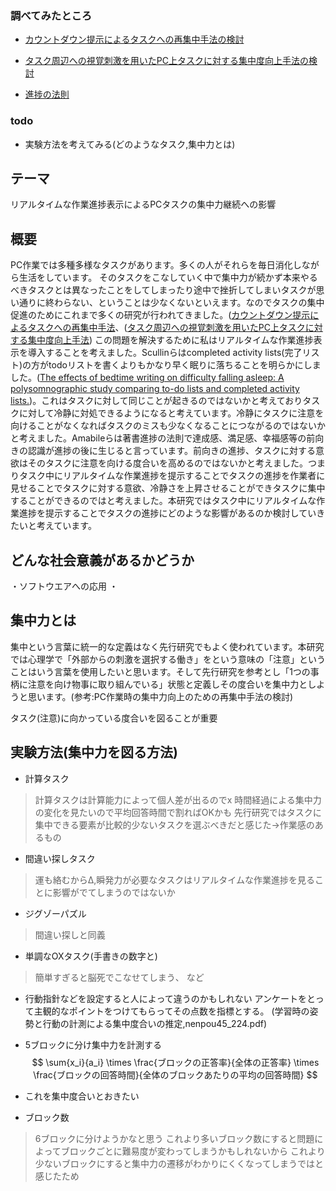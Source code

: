 ### 調べてみたところ
* [カウントダウン提示によるタスクへの再集中手法の検討](https://dl.nkmr-lab.org/papers/322)
* [タスク周辺への視覚刺激を用いたPC上タスクに対する集中度向上手法の検討](https://dl.nkmr-lab.org/papers/333)

* [進捗の法則](
https://books.google.co.jp/books?hl=ja&lr=lang_ja|lang_en&id=7YgGqk3pD3oC&oi=fnd&pg=PP8&dq=The+Progress+Principle,+2011&ots=8mYedT-QDT&sig=gKt9PSpAbv49mapSeq47W_kWpd0#v=onepage&q&f=false)

### todo
<!-- - これまで行われてきた集中力研究について調べる -->
<!-- - なぜ作業進捗表示が集中力につながるか示す(冷静さはいけた) -->
<!-- - この研究の社会的意義について考える -->
<!-- - 研究の概要をきちんと論理立てできるように考える -->
<!-- - whyで問うてみる -->
- 実験方法を考えてみる(どのようなタスク,集中力とは)
<!-- - 冷静、モチベーションがなぜ集中力につながるか -->
<!-- - 注意とは何か -->

## テーマ
リアルタイムな作業進捗表示によるPCタスクの集中力継続への影響

## 概要
PC作業では多種多様なタスクがあります。多くの人がそれらを毎日消化しながら生活をしています。
そのタスクをこなしていく中で集中力が続かず本来やるべきタスクとは異なったことをしてしまったり途中で挫折してしまいタスクが思い通りに終わらない、ということは少なくないといえます。なのでタスクの集中促進のためにこれまで多くの研究が行われてきました。([カウントダウン提示によるタスクへの再集中手法](https://dl.nkmr-lab.org/papers/322)、([タスク周辺への視覚刺激を用いたPC上タスクに対する集中度向上手法](https://dl.nkmr-lab.org/papers/333))
この問題を解決するために私はリアルタイムな作業進捗表示を導入することを考えました。Scullinらはcompleted activity lists(完了リスト)の方がtodoリストを書くよりもかなり早く眠りに落ちることを明らかにしました。([The effects of bedtime writing on difficulty falling asleep: A polysomnographic study comparing to-do lists and completed activity lists.](https://psycnet.apa.org/doiLanding?doi=10.1037%2Fxge0000374))。これはタスクに対して同じことが起きるのではないかと考えておりタスクに対して冷静に対処できるようになると考えています。冷静にタスクに注意を向けることがなくなればタスクのミスも少なくなることにつながるのではないかと考えました。Amabileらは著書進捗の法則で達成感、満足感、幸福感等の前向きの認識が進捗の後に生じると言っています。前向きの進捗、タスクに対する意欲はそのタスクに注意を向ける度合いを高めるのではないかと考えました。つまりタスク中にリアルタイムな作業進捗を提示することでタスクの進捗を作業者に見せることでタスクに対する意欲、冷静さを上昇させることができタスクに集中することができるのではと考えました。本研究ではタスク中にリアルタイムな作業進捗を提示することでタスクの進捗にどのような影響があるのか検討していきたいと考えています。

## どんな社会意義があるかどうか
・ソフトウエアへの応用
・

## 集中力とは
集中という言葉に統一的な定義はなく先行研究でもよく使われています。本研究では心理学で「外部からの刺激を選択する働き」をという意味の「注意」ということはいう言葉を使用したいと思います。そして先行研究を参考とし「1つの事柄に注意を向け物事に取り組んでいる」状態と定義しその度合いを集中力としようと思います。(参考:PC作業時の集中力向上のための再集中手法の検討)

タスク(注意)に向かっている度合いを図ることが重要

## 実験方法(集中力を図る方法)

- 計算タスク
> 計算タスクは計算能力によって個人差が出るのでx
> 時間経過による集中力の変化を見たいので平均回答時間で割ればOKかも
> 先行研究ではタスクに集中できる要素が比較的少ないタスクを選ぶべきだと感じた->作業感のあるもの
- 間違い探しタスク
> 運も絡むからΔ,瞬発力が必要なタスクはリアルタイムな作業進捗を見ることに影響がでてしまうのではないか
- ジグゾーパズル
> 間違い探しと同義
- 単調なOXタスク(手書きの数字と)
> 簡単すぎると脳死でこなせてしまう、
など

- 行動指針などを設定すると人によって違うのかもしれない
アンケートをとって主観的なポイントをつけてもらってその点数を指標とする。
(学習時の姿勢と行動の計測による集中度合いの推定,nenpou45_224.pdf)

- 5ブロックに分け集中力を計測する
$$
\sum{x_i}{a_i} \times \frac{ブロックの正答率}{全体の正答率} \times \frac{ブロックの回答時間}{全体のブロックあたりの平均の回答時間}
$$

- これを集中度合いとおきたい 
- ブロック数
> 6ブロックに分けようかなと思う
これより多いブロック数にすると問題によってブロックごとに難易度が変わってしまうかもしれないから これより少ないブロックにすると集中力の遷移がわかりにくくなってしまうではと感じたため
